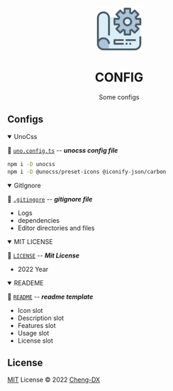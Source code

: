 <br>

<p align="center">
<img style="width: 100px" src="./asset/config-icon.png"/>
</p>

<h1 align="center">CONFIG</h1>

<p align="center">Some configs</p>

## Configs

<details open>
<summary>UnoCss</summary>

🌭 [`uno.config.ts`](uno.config.ts) -- **_unocss config file_**

```sh
npm i -D unocss
npm i -D @unocss/preset-icons @iconify-json/carbon
```

</details>

<details open>
<summary>GitIgnore</summary>

🍕 [`.gitingore`](.gitignore) -- **_gitignore file_**

- Logs
- dependencies
- Editor directories and files

</details>

<details open>
<summary>MIT LICENSE</summary>

🥞 [`LICENSE`](LICENSE) -- **_Mit License_**

- 2022 Year
</details>

<details open>
<summary>READEME</summary>

🥞 [`README`](READMETemplate.MD) -- **_readme template_**

- Icon slot
- Description slot
- Features slot
- Usage slot
- License slot

</details>

## License

[MIT](./LICENSE) License © 2022 [Cheng-DX](https://github.com/Cheng-DX)
